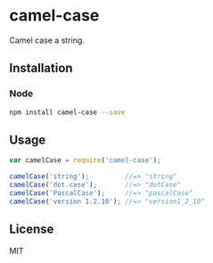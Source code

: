 # camel-case

Camel case a string.

## Installation

### Node

```bash
npm install camel-case --save
```

## Usage

```javascript
var camelCase = require('camel-case');

camelCase('string');         //=> "string"
camelCase('dot.case');       //=> "dotCase"
camelCase('PascalCase');     //=> "pascalCase"
camelCase('version 1.2.10'); //=> "version1_2_10"
```

## License

MIT
